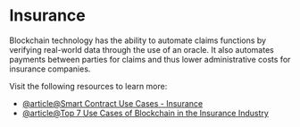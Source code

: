 # Insurance

Blockchain technology has the ability to automate claims functions by verifying real-world data through the use of an oracle. It also automates payments between parties for claims and thus lower administrative costs for insurance companies.

Visit the following resources to learn more:

- [@article@Smart Contract Use Cases - Insurance](https://blog.chain.link/smart-contract-use-cases/#insurance)
- [@article@Top 7 Use Cases of Blockchain in the Insurance Industry](https://imaginovation.net/blog/blockchain-insurance-industry-examples/)
